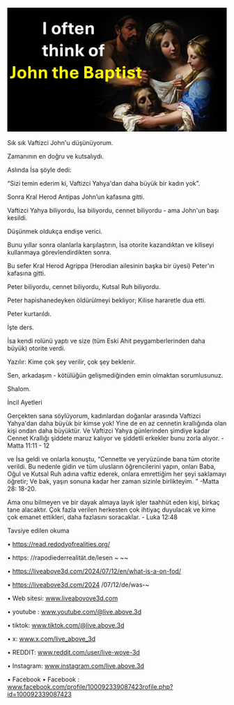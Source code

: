 ![Video cover image](../cover.jpg)

Sık sık Vaftizci John'u düşünüyorum.

Zamanının en doğru ve kutsalıydı.

Aslında İsa şöyle dedi:

“Sizi temin ederim ki, Vaftizci Yahya'dan daha büyük bir kadın yok”.

Sonra Kral Herod Antipas John’un kafasına gitti.

Vaftizci Yahya biliyordu, İsa biliyordu, cennet biliyordu - ama John'un başı kesildi.

Düşünmek oldukça endişe verici.

Bunu yıllar sonra olanlarla karşılaştırın, İsa otorite kazandıktan ve kiliseyi kullanmaya görevlendirdikten sonra.

Bu sefer Kral Herod Agrippa (Herodian ailesinin başka bir üyesi) Peter'ın kafasına gitti.

Peter biliyordu, cennet biliyordu, Kutsal Ruh biliyordu.

Peter hapishanedeyken öldürülmeyi bekliyor; Kilise hararetle dua etti.

Peter kurtarıldı.

İşte ders.

İsa kendi rolünü yaptı ve size (tüm Eski Ahit peygamberlerinden daha büyük) otorite verdi.

Yazılır: Kime çok şey verilir, çok şey beklenir.

Sen, arkadaşım - kötülüğün gelişmediğinden emin olmaktan sorumlusunuz.

Shalom.

İncil Ayetleri

Gerçekten sana söylüyorum, kadınlardan doğanlar arasında Vaftizci Yahya'dan daha büyük bir kimse yok! Yine de en az cennetin krallığında olan kişi ondan daha büyüktür. Ve Vaftizci Yahya günlerinden şimdiye kadar Cennet Krallığı şiddete maruz kalıyor ve şiddetli erkekler bunu zorla alıyor. - Matta 11:11 - 12

ve İsa geldi ve onlarla konuştu, “Cennette ve yeryüzünde bana tüm otorite verildi. Bu nedenle gidin ve tüm ulusların öğrencilerini yapın, onları Baba, Oğul ve Kutsal Ruh adına vaftiz ederek, onlara emrettiğim her şeyi saklamayı öğretir; Ve bak, yaşın sonuna kadar her zaman sizinle birlikteyim. ” -Matta 28: 18-20.

Ama onu bilmeyen ve bir dayak almaya layık işler taahhüt eden kişi, birkaç tane alacaktır. Çok fazla verilen herkesten çok ihtiyaç duyulacak ve kime çok emanet ettikleri, daha fazlasını soracaklar. - Luka 12:48

Tavsiye edilen okuma

• https://read.redodyofrealities.org/

• https: //rapodiederrealität.de/lesen ~ ~~

• https://liveabove3d.com/2024/07/12/en/what-is-a-on-fod/

• https://liveabove3d.com/2024 /07/12/de/was-~

• Web sitesi: www.liveabovove3d.com

• youtube : www.youtube.com/@live.above.3d

• tiktok: www.tiktok.com/@live.above.3d

• x: www.x.com/live_above_3d

• REDDIT: www.reddit.com/user/live-wove-3d

• Instagram: www.instagram.com/live.above.3d

• Facebook • Facebook : www.facebook.com/profile/100092339087423rofile.php?id=100092339087423